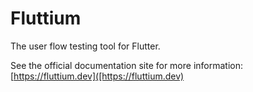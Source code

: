 # Fluttium

The user flow testing tool for Flutter.

See the official documentation site for more information: [https://fluttium.dev]([https://fluttium.dev)